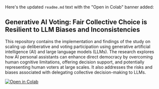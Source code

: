 Here's the updated `readme.md` text with the "Open in Colab" banner added:

## Generative AI Voting: Fair Collective Choice is Resilient to LLM Biases and Inconsistencies

This repository contains the implementation and findings of the study on scaling up deliberative and voting participation using generative artificial intelligence (AI) and large language models (LLMs). The research explores how AI personal assistants can enhance direct democracy by overcoming human cognitive limitations, offering decision support, and potentially representing human voters at large scales. It also addresses the risks and biases associated with delegating collective decision-making to LLMs.

[![Open in Colab](https://colab.research.google.com/assets/colab-badge.svg)](https://colab.research.google.com/drive/1IdjcfCBQ6fDw40XdrJvwmnmNnbRy3TLf?usp=sharing)
